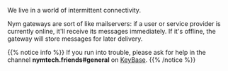 <!-- ---
title: Run a gateway
weight: 30
description: "How to join the Nym network by your running your own gateway node"
--- -->

We live in a world of intermittent connectivity.

Nym gateways are sort of like mailservers: if a user or service provider is currently online, it'll receive its messages immediately. If it's offline, the gateway will store messages for later delivery. 

{{% notice info %}}
If you run into trouble, please ask for help in the channel **nymtech.friends#general** on [KeyBase](https://keybase.io).
{{% /notice %}}

